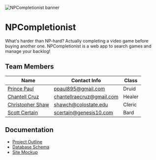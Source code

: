 <img src="https://lh3.googleusercontent.com/pw/AL9nZEUID41m3X4Le9RqBqhjJLGvQwNhU263-P8tmlpTZBxKuYaQw1eKuLG2JGtVLve6xZdzJu_DhUIYPhjayAhJXF5oHrvnT0BcJj3NJM97cPsyukCbFUb-_qPryFwS7wAOfwfcGUZeee09klu1K3UxJgE=w1391-h435-no?authuser=0" alt="NPCompletionist banner"></img>

# NPCompletionist
What's harder than NP-hard? Actually completing a video game before buying another one. NPCompletionist is a web app to search games and manage your backlog!


## Team Members
| Name | Contact Info | Class |
| --- | --- | --- |
| [Prince Paul](https://github.com/ppaul895) | ppaul895@gmail.com | Druid |
| [Chantell Cruz](https://github.com/chantellcruz) | chantellraecruz@gmail.com | Healer |
| [Christopher Shaw](https://github.com/shawch7) | shawch@colostate.edu | Cleric |
| [Scott Certain](https://github.com/scertain) | scertain@genesis10.com | Bard |

## Documentation
* [Project Outline](https://docs.google.com/document/d/1VACecq0t_duH70fHId2aXnnU1Xbd_2f6cFJAm-SfM1A/edit?usp=sharing)
* [Database Schema](https://i.imgur.com/BtDUE2a.png)
* [Site Mockup](https://i.imgur.com/gYRA0XE.png)
